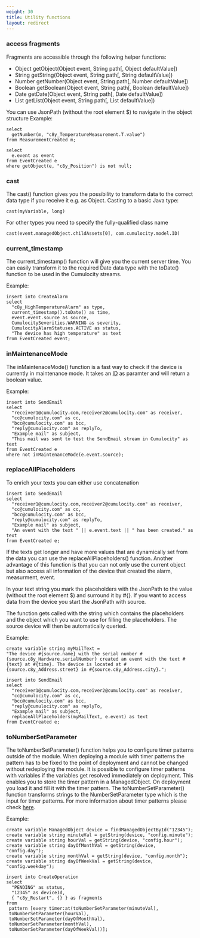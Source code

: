 ```yaml
---
weight: 30
title: Utility functions
layout: redirect
---
```


### access fragments

Fragments are accessible through the following helper functions:

-   Object getObject(Object event, String path[, Object defaultValue])
-   String getString(Object event, String path[, String defaultValue])
-   Number getNumber(Object event, String path[, Number defaultValue])
-   Boolean getBoolean(Object event, String path[, Boolean defaultValue])
-   Date getDate(Object event, String path[, Date defaultValue])
-   List getList(Object event, String path[, List defaultValue])

You can use JsonPath (without the root element $) to navigate in the object structure
Example:

    select
      getNumber(m, "c8y_TemperatureMeasurement.T.value")
    from MeasurementCreated m;

    select
      e.event as event
    from EventCreated e
    where getObject(e, "c8y_Position") is not null;

### cast

The cast() function gives you the possibility to transform data to the correct data type if you receive it e.g. as Object.
Casting to a basic Java type:

    cast(myVariable, long)

For other types you need to specify the fully-qualified class name

    cast(event.managedObject.childAssets[0], com.cumulocity.model.ID)

### current_timestamp

The current_timestamp() function will give you the current server time. You can easily transform it to the required Date data type with the toDate() function to be used in the Cumulocity streams.

Example:

    insert into CreateAlarm
    select
      "c8y_HighTemperatureAlarm" as type,
      current_timestamp().toDate() as time,
      event.event.source as source,
      CumulocitySeverities.WARNING as severity,
      CumulocityAlarmStatuses.ACTIVE as status,
      "The device has high temperature" as text
    from EventCreated event;

### inMaintenanceMode

The inMaintenaceMode() function is a fast way to check if the device is currently in maintenance mode. It takes an [ID](/event-language/data-model#id) as paramter and will return a boolean value.

Example:

    insert into SendEmail
    select
      "receiver1@cumulocity.com,receiver2@cumulocity.com" as receiver,
      "cc@cumulocity.com" as cc,
      "bcc@cumulocity.com" as bcc,
      "reply@cumulocity.com" as replyTo,
      "Example mail" as subject,
      "This mail was sent to test the SendEmail stream in Cumulocity" as text
    from EventCreated e
    where not inMaintenanceMode(e.event.source);

### replaceAllPlaceholders

To enrich your texts you can either use concatenation

    insert into SendEmail
    select
      "receiver1@cumulocity.com,receiver2@cumulocity.com" as receiver,
      "cc@cumulocity.com" as cc,
      "bcc@cumulocity.com" as bcc,
      "reply@cumulocity.com" as replyTo,
      "Example mail" as subject,
      "An event with the text " || e.event.text || " has been created." as text
    from EventCreated e;

If the texts get longer and have more values that are dynamically set from the data you can use the replaceAllPlaceholders() function.
Another advantage of this function is that you can not only use the current object but also access all information of the device that created the alarm, measurment, event.

In your text string you mark the placeholders with the JsonPath to the value (without the root element $) and surround it by #{}. If you want to access data from the device you start the JsonPath with source.

The function gets called with the string which contains the placeholders and the object which you want to use for filling the placeholders. The source device will then be automatically queried.

Example:

    create variable string myMailText =
    "The device #{source.name} with the serial number #{source.c8y_Hardware.serialNumber} created an event with the text #{text} at #{time}. The device is located at #{source.c8y_Address.street} in #{source.c8y_Address.city}.";

    insert into SendEmail
    select
      "receiver1@cumulocity.com,receiver2@cumulocity.com" as receiver,
      "cc@cumulocity.com" as cc,
      "bcc@cumulocity.com" as bcc,
      "reply@cumulocity.com" as replyTo,
      "Example mail" as subject,
      replaceAllPlaceholders(myMailText, e.event) as text
    from EventCreated e;

### toNumberSetParameter

The toNumberSetParameter() function helps you to configure timer patterns outside of the module. When deploying a module with timer patterns the pattern has to be fixed to the point of deployment and cannot be changed without redeploying the module.
It is possible to configure timer patterns with variables if the variables get resolved immediately on deployment. This enables you to store the timer pattern in a ManagedObject. On deployment you load it and fill it with the timer pattern.
The toNumberSetParameter() function transforms strings to the NumberSetParameter type which is the input for timer patterns.
For more information about timer patterns please check [here](/event-language/advanced).

Example:

    create variable ManagedObject device = findManagedObjectById("12345");
    create variable string minuteVal = getString(device, "config.minute");
    create variable string hourVal = getString(device, "config.hour");
    create variable string dayOfMonthVal = getString(device, "config.day");
    create variable string monthVal = getString(device, "config.month");
    create variable string dayOfWeekVal = getString(device, "config.weekday");

    insert into CreateOperation
    select
      "PENDING" as status,
      "12345" as deviceId,
      { "c8y_Restart", {} } as fragments
    from
     pattern [every timer:at(toNumberSetParameter(minuteVal),
     toNumberSetParameter(hourVal),
     toNumberSetParameter(dayOfMonthVal),
     toNumberSetParameter(monthVal),
     toNumberSetParameter(dayOfWeekVal))];
